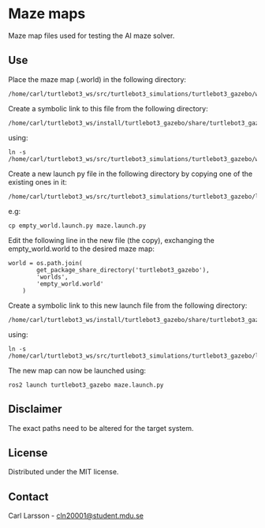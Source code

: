 # Maze maps
Maze map files used for testing the AI maze solver.


## Use
Place the maze map (.world) in the following directory:
```
/home/carl/turtlebot3_ws/src/turtlebot3_simulations/turtlebot3_gazebo/worlds
```
Create a symbolic link to this file from the following directory:
```
/home/carl/turtlebot3_ws/install/turtlebot3_gazebo/share/turtlebot3_gazebo/worlds
```
using:
```
ln -s /home/carl/turtlebot3_ws/src/turtlebot3_simulations/turtlebot3_gazebo/worlds/maze.world
```

Create a new launch py file in the following directory by copying one of the existing ones in it:
```
/home/carl/turtlebot3_ws/src/turtlebot3_simulations/turtlebot3_gazebo/launch
```
e.g:
```
cp empty_world.launch.py maze.launch.py
```
Edit the following line in the new file (the copy), exchanging the empty_world.world to the desired maze map:
```
world = os.path.join(
        get_package_share_directory('turtlebot3_gazebo'),
        'worlds',
        'empty_world.world'
    )
```
Create a symbolic link to this new launch file from the following directory:
```
/home/carl/turtlebot3_ws/install/turtlebot3_gazebo/share/turtlebot3_gazebo/launch
```
using:
```
ln -s /home/carl/turtlebot3_ws/src/turtlebot3_simulations/turtlebot3_gazebo/launch/maze.launch.py
```

The new map can now be launched using:
```
ros2 launch turtlebot3_gazebo maze.launch.py
```


## Disclaimer
The exact paths need to be altered for the target system.


## License
Distributed under the MIT license.


## Contact
Carl Larsson - cln20001@student.mdu.se
